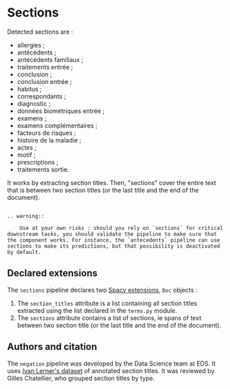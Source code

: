 # Sections

Detected sections are :

- allergies ;
- antécédents ;
- antécédents familiaux ;
- traitements entrée ;
- conclusion ;
- conclusion entrée ;
- habitus ;
- correspondants ;
- diagnostic ;
- données biométriques entrée ;
- examens ;
- examens complémentaires ;
- facteurs de risques ;
- histoire de la maladie ;
- actes ;
- motif ;
- prescriptions ;
- traitements sortie.

It works by extracting section titles. Then, "sections" cover the entire text that is between two section titles (or the last title and the end of the document).

```{eval-rst}

.. warning::

    Use at your own risks : should you rely on `sections` for critical downstream tasks, you should validate the pipeline to make sure that the component works. For instance, the `antecedents` pipeline can use sections to make its predictions, but that possibility is deactivated by default.
```

## Declared extensions

The `sections` pipeline declares two [Spacy extensions](https://spacy.io/usage/processing-pipelines#custom-components-attributes), `Doc` objects :

1. The `section_titles` attribute is a list containing all section titles extracted using the list declared in the `terms.py` module.
2. The `sections` attribute contains a list of sections, ie spans of text between two section title (or the last title and the end of the document).

## Authors and citation

The `negation` pipeline was developed by the Data Science team at EDS. It uses [Ivan Lerner's dataset](https://gitlab.eds.aphp.fr/IvanL/section_dataset) of annotated section titles. It was reviewed by Gilles Chatellier, who grouped section titles by type.
